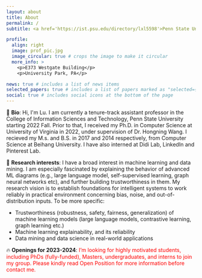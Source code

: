 ```yaml
---
layout: about
title: About
permalink: /
subtitle: <a href='https://ist.psu.edu/directory/lxl5598'>Penn State University</a>

profile:
  align: right
  image: prof_pic.jpg
  image_circular: true # crops the image to make it circular
  more_info: >
    <p>E373 Westgate Building</p>
    <p>University Park, PA</p>

news: true # includes a list of news items
selected_papers: true # includes a list of papers marked as "selected={true}"
social: true # includes social icons at the bottom of the page
---
```


:wave: **Bio**: Hi, I'm Lu. I am currently a tenure-track assistant professor in the College of Information Sciences and Technology, Penn State University starting 2022 Fall. Prior to that, I received my Ph.D. in Computer Science at University of Virginia in 2022, under supervision of Dr. Hongning Wang. I recieved my M.s. and B.S. in 2017 and 2014 respectively, from Computer Science at Beihang University. I have also interned at Didi Lab, LinkedIn and Pinterest Lab.

:pushpin: **Research interests**: I have a broad interest in machine learning and data mining. I am especially fascinated by explaining the behavior of advanced ML diagrams (e.g., large language model, self-supervised learning, graph neural networks etc), and further building trustworthiness in them. My research vision is to establish foundations for intelligent systems to work reliably in practical environment concerning bias, noise, and out-of-distribution inputs. To be more specific:
- Trustworthiness (robustness, safety, fairness, generalization) of machine learning models (large language models, contrastive learning, graph learning etc.)
- Machine learning explainability, and its reliability 
- Data mining and data science in real-world applications

:fire: **Openings for 2023-2024**: <span style="color:red"> I’m looking for highly motivated students, including PhDs (fully-funded), Masters, undergraduates, and interns to join my group. Please kindly read Open Position for more information before contact me. </span>
